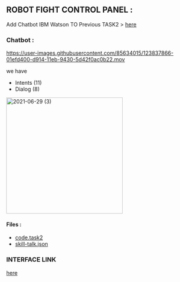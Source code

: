 ## ROBOT FIGHT CONTROL PANEL :

Add Chatbot IBM Watson TO Previous TASK2  >   [here](https://github.com/Elham6316/User-experience-testing-and-improvement-for-robot-control-system-TASK2)
### Chatbot :



https://user-images.githubusercontent.com/85634015/123837866-01efd400-d914-11eb-9430-5d42f0ac0b22.mov


we have 
* Intents (11)
* Dialog (8) 

<img width="309" alt="2021-06-29 (3)" src="https://user-images.githubusercontent.com/85634015/123841215-f4d4e400-d917-11eb-8fb6-15d0d4f0418e.png">

#### Files : 
* [code.task2](https://github.com/Elham6316/User-experience-testing-and-improvement-for-robot-control-system-TASK2)
* [skill-talk.json](https://github.com/Elham6316/IBM_Watson_Chatbot---TASK3/blob/main/skill-talk.json)

### INTERFACE LINK 
   [here](https://elham6316.github.io/IBM-Watson-chatbot-TASK3/)
